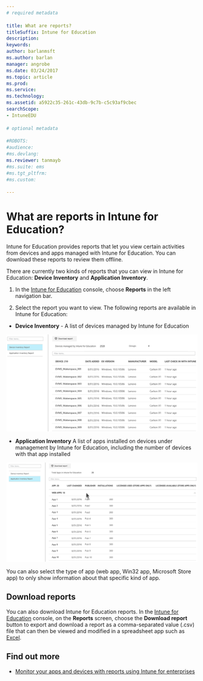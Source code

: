 ```yaml
---
# required metadata

title: What are reports?  
titleSuffix: Intune for Education
description:
keywords:
author: barlanmsft
ms.author: barlan
manager: angrobe
ms.date: 03/24/2017
ms.topic: article
ms.prod:
ms.service:
ms.technology:
ms.assetid: a5922c35-261c-43db-9c7b-c5c93af9cbec
searchScope:
- IntuneEDU

# optional metadata

#ROBOTS:
#audience:
#ms.devlang:
ms.reviewer: tanmayb
#ms.suite: ems
#ms.tgt_pltfrm:
#ms.custom:

---
```


# What are reports in Intune for Education?

Intune for Education provides reports that let you view certain activities from devices and apps managed with Intune for Education. You can download these reports to review them offline.


There are currently two kinds of reports that you can view in Intune for Education: __Device Inventory__ and __Application Inventory__.

1. In the [Intune for Education](https://intuneeducation.portal.azure.com) console, choose **Reports** in the left navigation bar.

2. Select the report you want to view. The following reports are available in Intune for Education:

  - **Device Inventory** - A list of devices managed by Intune for Education

  ![The device inventory report screen, showing a list of devices under Intune for Education management.](./media/reports-001-device-inventory.png)

  - **Application Inventory** A list of apps installed on devices under management by Intune for Education, including the number of devices with that app installed

  ![The application inventory report screen, showing a list of apps under Intune for Education management.](./media/reports-002-app-inventory.png)

  You can also select the type of app (web app, Win32 app, Microsoft Store app) to only show information about that specific kind of app.

## Download reports

You can also download Intune for Education reports. In the [Intune for Education](https://intuneeducation.portal.azure.com) console, on the **Reports** screen, choose the **Download report** button to export and download a report as a comma-separated value (.csv) file that can then be viewed and modified in a spreadsheet app such as [Excel](https://support.office.com/article/Import-or-export-text-txt-or-csv-files-5250ac4c-663c-47ce-937b-339e391393ba).

## Find out more

- [Monitor your apps and devices with reports using Intune for enterprises](https://docs.microsoft.com/intune/deploy-use/understand-microsoft-intune-operations-by-using-reports)

<!--

>[&larr; **Add apps**](.\add-apps.md)    [**Install apps** &rarr;](.\install-apps.md)  -->
